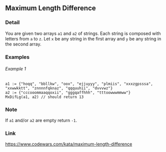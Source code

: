 ## Maximum Length Difference

### Detail

You are given two arrays `a1` and `a2` of strings. Each string is composed with letters from `a` to `z`. Let `x` be any
string in the first array and `y` be any string in the second array.

### Examples

###### Example 1

```golang
a1 := {"hoqq", "bbllkw", "oox", "ejjuyyy", "plmiis", "xxxzgpsssa", "xxwwkktt", "znnnnfqknaz", "qqquuhii", "dvvvwz"}
a2 := {"cccooommaaqqoxii", "gggqaffhhh", "tttoowwwmmww"}
MxDifLg(a1, a2) // should return 13
```

### Note

If `a1` and/or `a2` are empty return `-1`.

### Link

https://www.codewars.com/kata/maximum-length-difference